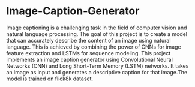 # Image-Caption-Generator
Image captioning is a challenging task in the field of computer vision and natural language processing. The goal of this project is to create a model that can accurately describe the content of an image using natural language. This is achieved by combining the power of CNNs for image feature extraction and LSTMs for sequence modeling.
This project implements an image caption generator using Convolutional Neural Networks (CNN) and Long Short-Term Memory (LSTM) networks. It takes an image as input and generates a descriptive caption for that image.The model is trained on flick8k  dataset.



